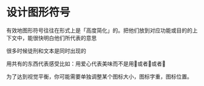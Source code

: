 # 设计图形符号

有效地图形符号往往在形式上是「高度简化」的。把他们放到对应功能或目的的上下文中，能很快明白他们所代表的意思

很多时候徒刑和文本是同时出现的

用共有的东西代表感受比如：用爱心代表美味而不是用🍦或者🍔或者🍕

为了达到视觉平衡，你可能需要单独调整某个图标大小，图标字重，图标位置。

